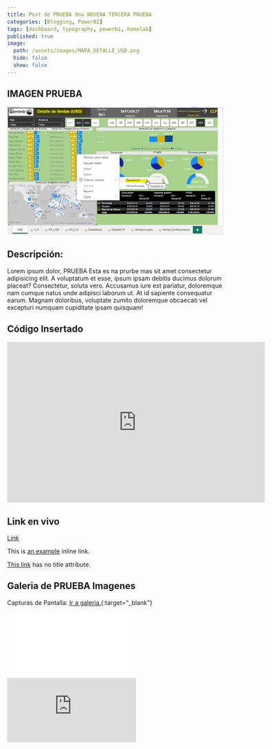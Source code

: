 ```yaml
---
title: Post de PRUEBA 9na NOVENA TERCERA PRUEBA
categories: [Blogging, PowerBI]
tags: [dashboard, typography, powerbi, homelab]
published: true
image:
  path: /assets/images/MAPA_DETALLE_USD.png
  hide: false
  show: false
---
```


## IMAGEN PRUEBA
  ![My helpful screenshot](https://raw.githubusercontent.com/MelvinColmenares/prueba/main/_PFINAL_IMAGENES/MAPA_DETALLE_USD.png)

## Descripción:
Lorem ipsum dolor, PRUEBA  Esta es na prurbe mas sit amet consectetur adipisicing elit. A voluptatum et esse, ipsum ipsam debitis ducimus dolorum placeat? Consectetur, soluta vero. Accusamus iure est pariatur, doloremque nam cumque natus unde adipisci laborum ut. At id sapiente consequatur earum. Magnam doloribus, voluptate zumito doloremque obcaecati vel excepturi numquam cupiditate ipsam quisquam!




## Código Insertado

<iframe title="Report Section" width="600" height="373.5" src="https://app.powerbi.com/view?r=eyJrIjoiMGNmNGIyM2ItYmEzNS00OTIwLTljNjMtMWNmZGU1NWE4YzQxIiwidCI6IjRkMDEwNTNlLTMxMGItNDg1Ni1hY2UwLWU2ZDM1ZDRjODIxMSJ9" frameborder="0" allowFullScreen="true"></iframe>



## Link en vivo

[Link](https://app.powerbi.com/view?r=eyJrIjoiMGNmNGIyM2ItYmEzNS00OTIwLTljNjMtMWNmZGU1NWE4YzQxIiwidCI6IjRkMDEwNTNlLTMxMGItNDg1Ni1hY2UwLWU2ZDM1ZDRjODIxMSJ9 "Informe en vivo")


This is [an example](https://app.powerbi.com/view?r=eyJrIjoiMGNmNGIyM2ItYmEzNS00OTIwLTljNjMtMWNmZGU1NWE4YzQxIiwidCI6IjRkMDEwNTNlLTMxMGItNDg1Ni1hY2UwLWU2ZDM1ZDRjODIxMSJ9 "Title") inline link.

[This link](https://app.powerbi.com/view?r=eyJrIjoiMGNmNGIyM2ItYmEzNS00OTIwLTljNjMtMWNmZGU1NWE4YzQxIiwidCI6IjRkMDEwNTNlLTMxMGItNDg1Ni1hY2UwLWU2ZDM1ZDRjODIxMSJ9) has no title attribute.



## Galeria de  PRUEBA Imagenes
Capturas de Pantalla: [Ir a galeria.](https://melvincolmenares.github.io/gallery/){:target="_blank"}
<!-- <div class="embed-container">
    <iframe src="https://melvincolmenares.github.io/gallery/" frameborder="0" allowfullscreen></iframe>
</div>
-->
<div class="embed-container">
    <iframe src="/gallery/" frameborder="0" allowfullscreen></iframe>
</div>

<div class="embed-container">
    <iframe src="https://melvincolmenares.github.io/nuevoinfome/" frameborder="0" scrolling = "no" allowfullscreen ></iframe>
</div>







 
 
